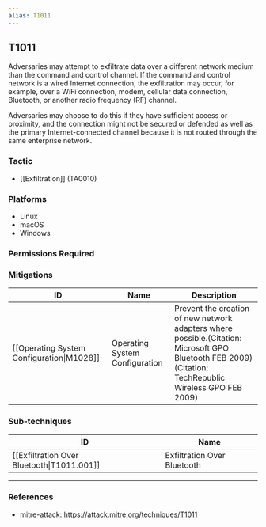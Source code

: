 ```yaml
---
alias: T1011
---
```


## T1011

Adversaries may attempt to exfiltrate data over a different network medium than the command and control channel. If the command and control network is a wired Internet connection, the exfiltration may occur, for example, over a WiFi connection, modem, cellular data connection, Bluetooth, or another radio frequency (RF) channel.

Adversaries may choose to do this if they have sufficient access or proximity, and the connection might not be secured or defended as well as the primary Internet-connected channel because it is not routed through the same enterprise network.


### Tactic
- [[Exfiltration]] (TA0010)

### Platforms
- Linux
- macOS
- Windows

### Permissions Required

### Mitigations

| ID | Name | Description |
| --- | --- | --- |
| [[Operating System Configuration\|M1028]] | Operating System Configuration | Prevent the creation of new network adapters where possible.(Citation: Microsoft GPO Bluetooth FEB 2009)(Citation: TechRepublic Wireless GPO FEB 2009) |

### Sub-techniques

| ID | Name |
| --- | --- |
| [[Exfiltration Over Bluetooth\|T1011.001]] | Exfiltration Over Bluetooth |


---
### References

- mitre-attack: https://attack.mitre.org/techniques/T1011
